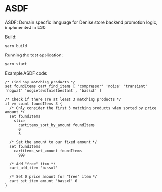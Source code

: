# ASDF

ASDF: Domain specific language for Denise store backend promotion logic, implemented in ES6.

Build:

```
yarn build
```

Running the test application:

```
yarn start
```

Example ASDF code:

```
/* Find any matching products */
set foundItems cart_find_items [ 'compressor' 'noize' 'transient' 'nogwat' 'nogietswatnietbestaat', 'bassxl' ]

/* Check if there are at least 3 matching products */
if >= count foundItems 3 {
  /* Only consider the first 3 matching products when sorted by price amount */
  set foundItems
    slice
      cartitems_sort_by_amount foundItems
      0
      3
  
  /* Set the amount to our fixed amount */
  set foundItems
    cartitems_set_amount foundItems
      999
  
  /* Add "free" item */
  cart_add_item 'bassxl'
  
  /* Set 0 price amount for "free" item */
  cart_set_item_amount 'bassxl' 0
}
```